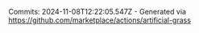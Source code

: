 Commits: 2024-11-08T12:22:05.547Z - Generated via https://github.com/marketplace/actions/artificial-grass
<br>
